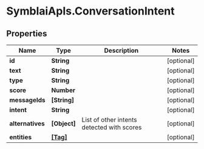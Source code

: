 # SymblaiApIs.ConversationIntent

## Properties
Name | Type | Description | Notes
------------ | ------------- | ------------- | -------------
**id** | **String** |  | [optional] 
**text** | **String** |  | [optional] 
**type** | **String** |  | [optional] 
**score** | **Number** |  | [optional] 
**messageIds** | **[String]** |  | [optional] 
**intent** | **String** |  | [optional] 
**alternatives** | **[Object]** | List of other intents detected with scores | [optional] 
**entities** | [**[Tag]**](Tag.md) |  | [optional] 


